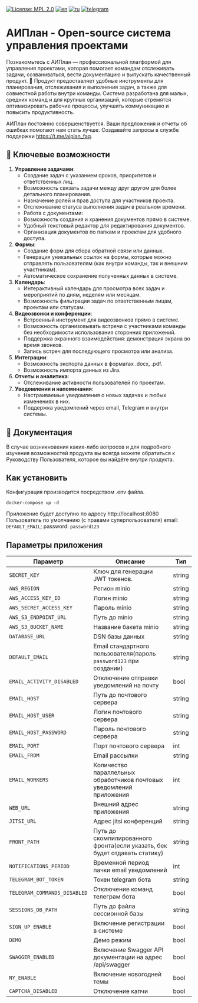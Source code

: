 [![License: MPL 2.0](https://img.shields.io/badge/License-MPL_2.0-brightgreen.svg)](https://opensource.org/licenses/MPL-2.0)
[![en](https://img.shields.io/badge/README-en-green.svg)](https://github.com/aisa-it/aiplan/blob/main/README.md)
[![ru](https://img.shields.io/badge/README-ru-green.svg)](https://github.com/aisa-it/aiplan/blob/main/README.ru.md)
[![telegram](https://img.shields.io/badge/Telegram-2CA5E0?style=for-the-badge&logo=telegram&logoColor=white)](https://t.me/aiplan_faq)
# АИПлан - Open-source система управления проектами
Познакомьтесь с АИПлан — профессиональной платформой для управления проектами, которая помогает командам отслеживать задачи, созваниваться, вести документацию и выпускать качественный продукт. 🚀
Продукт предоставляет удобные инструменты для планирования, отслеживания и выполнения задач, а также для совместной работы внутри команды.
Система разработана для малых, средних команд и для крупных организаций, которые стремятся оптимизировать рабочие процессы, улучшить коммуникацию и повысить продуктивность.

АИПлан постоянно совершенствуется. Ваши предложения и отчеты об ошибках помогают нам стать лучше. Создавайте запросы в службе поддержки https://t.me/aiplan_faq.

## 🌟 Ключевые возможности
1. **Управление задачами**:
   - Создание задач с указанием сроков, приоритетов и ответственных лиц.
   - Возможность связать задачи между друг другом для более детального планирования.
   - Назначение ролей и прав доступа для участников проекта.
   - Отслеживание статуса выполнения задач в реальном времени.
   - Работа с документами:
   - Возможность создания и хранения документов прямо в системе.
   - Удобный текстовый редактор для редактирования документов.
   - Организация документов по папкам и проектам для удобного доступа.
2. **Формы**:
   - Создание форм для сбора обратной связи или данных.
   - Генерация уникальных ссылок на формы, которые можно отправлять пользователям (как внутри команды, так и внешним участникам).
   - Автоматическое сохранение полученных данных в системе.
3. **Календарь**:
   - Интерактивный календарь для просмотра всех задач и мероприятий по дням, неделям или месяцам.
   - Возможность фильтрации задач по ответственным лицам, проектам или статусам.
4. **Видеозвонки и конференции**:
   - Встроенный инструмент для видеозвонков прямо в системе.
   - Возможность организовывать встречи с участниками команды без необходимости использования сторонних приложений.
   - Поддержка экранного взаимодействия: демонстрация экрана во время звонков.
   - Запись встреч для последующего просмотра или анализа.
5. **Интеграции**:
   - Возможность экспорта данных в форматах .docx, .pdf.
   - Возможность импорта данных из Jira.
6. **Отчеты и аналитика**:
   - Отслеживание активности пользователей по проектам.
7. **Уведомления и напоминания**:
   - Настраиваемые уведомления о новых задачах и любых изменениях в них.
   - Поддержка уведомлений через email, Telegram и внутри системы.

## 📝 Документация
В случае возникновения каких-либо вопросов и для подробного изучения возможностей продукта вы всегда можете обратиться к Руководству Пользователя, которое вы найдёте внутри продукта.

## Как установить
Конфигурация производится посредством .env файла.
```
docker-compose up -d
```
Приложение будет доступно по адресу http://localhost:8080\
Пользователь по умолчанию (с правами суперпользователя) email: `DEFAULT_EMAIL`; password: `password123`

## Параметры приложения

| Параметр                | Описание                                                                   | Тип    |
| ----------------------- | -------------------------------------------------------------------------- | ------ |
| `SECRET_KEY`            | Ключ для генерации JWT токенов.                                            | string |
| `AWS_REGION`            | Регион minio                                                               | string |
| `AWS_ACCESS_KEY_ID`     | Логин minio                                                                | string |
| `AWS_SECRET_ACCESS_KEY` | Пароль minio                                                               | string |
| `AWS_S3_ENDPOINT_URL`   | Путь до minio                                                              | string |
| `AWS_S3_BUCKET_NAME`    | Название бакета minio                                                      | string |
| `DATABASE_URL`          | DSN базы данных                                                            | string |
| `DEFAULT_EMAIL`         | Email стандартного пользователя(пароль `password123` при создании)         | string |
| `EMAIL_ACTIVITY_DISABLED`         | Отключение отправки уведомлений на почту         | bool |
| `EMAIL_HOST`            | Путь до почтового сервера                                                  | string |
| `EMAIL_HOST_USER`       | Логин почтового сервера                                                    | string |
| `EMAIL_HOST_PASSWORD`   | Пароль почтового сервера                                                   | string |
| `EMAIL_PORT`            | Порт почтового сервера                                                     | int    |
| `EMAIL_FROM`            | Email рассылки                                                             | string |
| `EMAIL_WORKERS`               | Количество параллельных обработчиков почтовых уведомлений приложения                                                   | int |
| `WEB_URL`               | Внешний адрес приложения                                                   | string |
| `JITSI_URL`               | Адрес jitsi конференций                                                   | string |
| `FRONT_PATH`            | Путь до скомпилированного фронта(если указать, бек будет отдавать статику) | string |
| `NOTIFICATIONS_PERIOD`  | Временной период пачки email уведомлений                                   | int    |
| `TELEGRAM_BOT_TOKEN`    | Токен telegram бота                                                        | string |
| `TELEGRAM_COMMANDS_DISABLED`    | Отключение команд телеграм бота                                                        | bool |
| `SESSIONS_DB_PATH`    | Путь до файла сессионной базы                                                        | string |
| `SIGN_UP_ENABLE`    | Включение регистрации в системе                                                        | bool |
| `DEMO`    | Демо режим                                                        | bool |
| `SWAGGER_ENABLED`    | Включение Swagger API документации на адрес /api/swagger                                                        | bool |
| `NY_ENABLE`    | Включение новогодней темы                                                        | bool |
| `CAPTCHA_DISABLED`    | Отключение капчи                                                        | bool |
